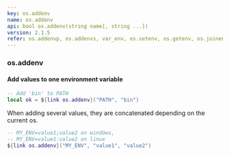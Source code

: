 ```yaml
---
key: os.addenv
name: os.addenv
api: bool os.addenv(string name[, string ...])
version: 2.1.5
refer: os.addenvp, os.addenvs, var_env, os.setenv, os.getenv, os.joinenvs
---
```


### os.addenv

#### Add values to one environment variable

```lua
-- Add 'bin' to PATH
local ok = ${link os.addenv}("PATH", "bin")
```

When adding several values, they are concatenated depending on the current os.

```lua
-- MY_ENV=value1;value2 on windows,
-- MY_ENV=value1:value2 on linux
${link os.addenv}("MY_ENV", "value1", "value2")
```

